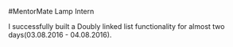 #MentorMate Lamp Intern

I successfully built a Doubly linked list functionality for almost two days(03.08.2016 - 04.08.2016).